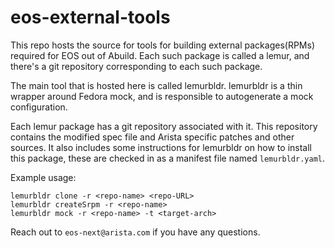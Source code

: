 # eos-external-tools

This repo hosts the source for tools for building external packages(RPMs) required for EOS out of Abuild.
Each such package is called a lemur, and there's a git repository corresponding to each such package.

The main tool that is hosted here is called lemurbldr.
lemurbldr is a thin wrapper around Fedora mock, and is responsible to autogenerate a mock configuration.

Each lemur package has a git repository associated with it.
This repository contains the modified spec file and Arista specific patches and other sources.
It also includes some instructions for lemurbldr on how to install this package, these are checked in as
a manifest file named `lemurbldr.yaml`.

Example usage:
```
lemurbldr clone -r <repo-name> <repo-URL>
lemurbldr createSrpm -r <repo-name>
lemurbldr mock -r <repo-name> -t <target-arch>
```

Reach out to `eos-next@arista.com` if you have any questions.
